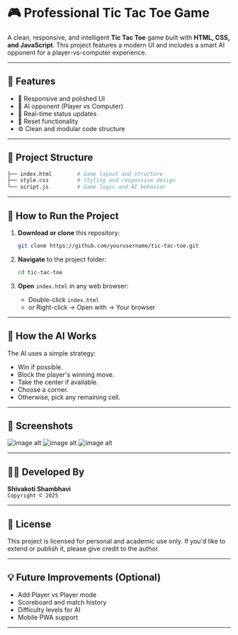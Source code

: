 
# 🎮 Professional Tic Tac Toe Game

A clean, responsive, and intelligent **Tic Tac Toe** game built with **HTML, CSS, and JavaScript**. This project features a modern UI and includes a smart AI opponent for a player-vs-computer experience.

---

## 📌 Features

- 🔷 Responsive and polished UI
- 🤖 AI opponent (Player vs Computer)
- 🎯 Real-time status updates
- 🔁 Reset functionality
- ⚙️ Clean and modular code structure

---

## 📁 Project Structure

```bash
├── index.html        # Game layout and structure
├── style.css         # Styling and responsive design
└── script.js         # Game logic and AI behavior
```

---

## 🚀 How to Run the Project

1. **Download or clone** this repository:
   ```bash
   git clone https://github.com/yourusername/tic-tac-toe.git
   ```

2. **Navigate** to the project folder:
   ```bash
   cd tic-tac-toe
   ```

3. **Open** `index.html` in any web browser:
   - Double-click `index.html`
   - or Right-click → Open with → Your browser

---

## 🧠 How the AI Works

The AI uses a simple strategy:
- Win if possible.
- Block the player's winning move.
- Take the center if available.
- Choose a corner.
- Otherwise, pick any remaining cell.

---

## 📸 Screenshots
![image alt]()
![image alt]()
![image alt]()


---

## 👩‍💻 Developed By

**Shivakoti Shambhavi**  
`Copyright © 2025`

---

## 📃 License

This project is licensed for personal and academic use only. If you'd like to extend or publish it, please give credit to the author.

---

## 💡 Future Improvements (Optional)

- Add Player vs Player mode
- Scoreboard and match history
- Difficulty levels for AI
- Mobile PWA support

---
